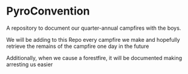 # PyroConvention

A repository to document our quarter-annual campfires with the boys.


We will be adding to this Repo every campfire we make and hopefully retrieve the remains of the campfire one day in the future


Additionally, when we cause a forestfire, it will be documented making arresting us easier
